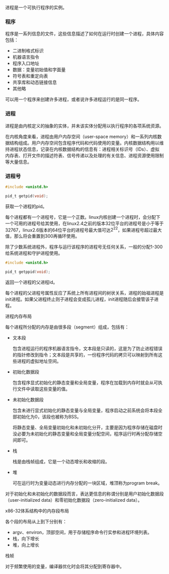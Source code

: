 进程是一个可执行程序的实例。



### 程序

程序是一系列信息的文件，这些信息描述了如何在运行时创建一个进程，具体内容包括：

- 二进制格式标识
- 机器语言指令
- 程序入口地址
- 数据：变量初始值和字面量
- 符号表和重定向表
- 共享库和动态链接信息
- 其他略

可以用一个程序来创建许多进程，或者说许多进程运行的是同一程序。



### 进程

进程是由内核定义的抽象的实体，并未该实体分配用以执行程序的各项系统资源。

在内核角度来看，进程由用户内存空间（user-space memory）和一系列内核数据结构组成。用户内存空间包含程序代码和代码使用的变量。内核数据结构用以维持进程状态信息，记录在内核数据结构的信息有：进程相关标识号（IDs）、虚拟内存表、打开文件的描述符表、信号传递以及处理的有关信息、进程资源使用限制等大量信息。



### 进程号

```c
#include <unistd.h>

pid_t getpid(void);
```

获取一个进程的pid。

每个进程都有一个进程号，它是一个正数。linux内核创建一个进程时，会分配下一个可用的进程号给其使用，在linux2.4之前的版本32位平台的进程号是小于等于32767，linux2.6版本的64位平台的进程号最大值可达$2^{22}$，如果进程号超过最大值，那么将会重置到300再循环使用。

除了少数系统进程外，程序与运行该程序的进程号无任何关系，一般的分配1-300给系统进程和守护进程使用。



```c
#include <unistd.h>

pid_t getppid(void);
```

返回一个进程的父进程id。

每个进程的父进程号属性反应了系统上所有进程间的树状关系，进程的始祖进程是init进程。如果父进程终止则子进程会变成孤儿进程，init进程随后会接管该子进程。



进程内存布局

每个进程所分配的内存是由很多段（segment）组成，包括有：

- 文本段

  包含进程运行的程序机器语言指令，文本段是只读的，这是为了防止进程错误的指针修改到指令；文本段是共享的，一份程序代码的拷贝可以映射到所有这些进程的虚拟地址空间。

- 初始化数据段

  包含程序显式初始化的静态变量和全局变量，程序在加载到内存时就会从可执行文件中读取这些变量的值。

- 未初始化数据段

  包含未进行显式初始化的静态变量与全局变量，程序启动之前系统会将本段全部初始化为0，该段也被称为BSS。

  将静态变量、全局变量初始化和未初始化分开，主要是因为程序存储在磁盘时没必要为未初始化的静态变量和全局变量分配空间，程序运行时再分配存储空间即可。

- 栈

  栈是由栈帧组成，它是一个动态增长和收缩的段。

- 堆

  可在运行时为变量动态进行内存分配的一块区域，堆顶称为program break。

对于初始化和未初始化的数据段而言，表达更信息的称谓分别是用户初始化数据段（user-initialized data）和零初始化数据段（zero-initialized data）。



x86-32体系结构中的内存段布局

各个段的布局从上到下分别有：

- argv、environ，顶部空间，用于存储程序命令行实参和进程环境列表。
- 栈，向下增长
- 堆，向上增长



栈帧



对于频繁使用的变量，编译器优化时会将其分配到寄存器中。